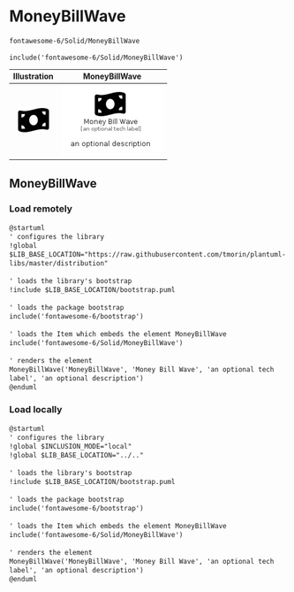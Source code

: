 # MoneyBillWave


```text
fontawesome-6/Solid/MoneyBillWave
```

```text
include('fontawesome-6/Solid/MoneyBillWave')
```



| Illustration | MoneyBillWave |
| :---: | :---: |
| ![illustration for Illustration](../../fontawesome-6/Solid/MoneyBillWave.png) | ![illustration for MoneyBillWave](../../fontawesome-6/Solid/MoneyBillWave.Local.png) |




## MoneyBillWave

### Load remotely
```plantuml
@startuml
' configures the library
!global $LIB_BASE_LOCATION="https://raw.githubusercontent.com/tmorin/plantuml-libs/master/distribution"

' loads the library's bootstrap
!include $LIB_BASE_LOCATION/bootstrap.puml

' loads the package bootstrap
include('fontawesome-6/bootstrap')

' loads the Item which embeds the element MoneyBillWave
include('fontawesome-6/Solid/MoneyBillWave')

' renders the element
MoneyBillWave('MoneyBillWave', 'Money Bill Wave', 'an optional tech label', 'an optional description')
@enduml
```

### Load locally
```plantuml
@startuml
' configures the library
!global $INCLUSION_MODE="local"
!global $LIB_BASE_LOCATION="../.."

' loads the library's bootstrap
!include $LIB_BASE_LOCATION/bootstrap.puml

' loads the package bootstrap
include('fontawesome-6/bootstrap')

' loads the Item which embeds the element MoneyBillWave
include('fontawesome-6/Solid/MoneyBillWave')

' renders the element
MoneyBillWave('MoneyBillWave', 'Money Bill Wave', 'an optional tech label', 'an optional description')
@enduml
```

